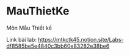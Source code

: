 # MauThietKe
Môn Mẫu Thiết kế

Link bài lab: https://mtkctk45.notion.site/Labs-df8585be5e4840c3bb60e83282e38be6
